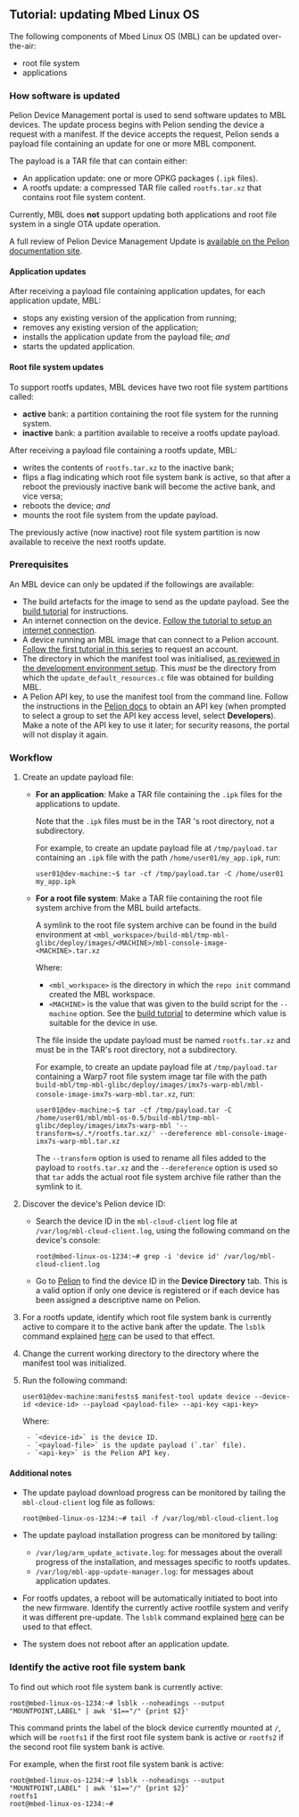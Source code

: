 ## Tutorial: updating Mbed Linux OS

The following components of Mbed Linux OS (MBL) can be updated over-the-air:

- root file system
- applications

<!--currently - so we'll support updating the bootloader? I thought you don't update bootloaders because you can recover from an error in that update-->

### How software is updated

Pelion Device Management portal is used to send software updates to MBL devices. The update process begins with Pelion sending the device a request with a manifest. If the device accepts the request, Pelion sends a payload file containing an update for one or more MBL component.

The payload is a TAR file that can contain either:

- An application update: one or more OPKG packages (`.ipk` files).
- A rootfs update: a compressed TAR file called `rootfs.tar.xz` <!--compressed tar within a tar?-->that contains root file system content.

Currently, MBL does **not** support updating both applications and root file system in a single OTA update operation.

<span class="tips">A full review of Pelion Device Management Update is [available on the Pelion documentation site](https://cloud.mbed.com/docs/latest/updating-firmware/index.html).</span>

#### Application updates

After receiving a payload file containing application updates, for each application update, MBL:

- stops any existing version of the application from running;
- removes any existing version of the application;
- installs the application update from the payload file; *and*
- starts the updated application.

#### Root file system updates

To support rootfs updates, MBL devices have two root file system partitions called:

- **active** bank: a partition containing the root file system for the running system.
- **inactive** bank: a partition available to receive a rootfs update payload.

After receiving a payload file containing a rootfs update, MBL:

- writes the contents of `rootfs.tar.xz` to the inactive bank;
- flips a flag indicating which root file system bank is active, so that after a reboot the previously inactive bank will become the active bank, and vice versa;
- reboots the device; *and*
- mounts the root file system from the update payload.

The previously active (now inactive) root file system partition is now available to receive the next rootfs update.

<!--There's a question of how much of the theory should be explained here (and in the previous tutorial).-->

### Prerequisites

An MBL device can only be updated if the followings are available:
<!--Leave the links empty; that will make them surface in our final checks and we'll know to fix them-->

- The build artefacts for the image to send as the update payload. See the [build tutorial]() for instructions.
- An internet connection on the device. [Follow the tutorial to setup an internet connection]().
- A device running an MBL image that can connect to a Pelion account. [Follow the first tutorial in this series]() to request an account.
- The directory in which the manifest tool was initialised, [as reviewed in the development environment setup]().
<span class="notes">This *must* be the directory from which the `update_default_resources.c` file was obtained for building MBL.</span>
- A Pelion API key, to use the manifest tool from the command line. Follow the instructions in the [Pelion docs](https://cloud.mbed.com/docs/current/integrate-web-app/api-keys.html#generating-an-api-key) to obtain an API key (when prompted to select a group to set the API key access level, select **Developers**). Make a note of the API key to use it later; for security reasons, the portal will not display it again.

### Workflow

1. Create an update payload file:

    - **For an application**: Make a TAR file containing the `.ipk` files for the applications to update.

        Note that the `.ipk` files must be in the TAR 's root directory, not a subdirectory.

        For example, to create an update payload file at `/tmp/payload.tar` containing an `.ipk` file with the path `/home/user01/my_app.ipk`, run:

        ```
        user01@dev-machine:~$ tar -cf /tmp/payload.tar -C /home/user01 my_app.ipk
        ```

    - **For a root file system**: Make a TAR file containing the root file system archive from the MBL build artefacts.

        A symlink to the root file system archive can be found in the build environment at `<mbl_workspace>/build-mbl/tmp-mbl-glibc/deploy/images/<MACHINE>/mbl-console-image-<MACHINE>.tar.xz`

        Where:

        - `<mbl_workspace>` is the directory in which the `repo init` command created the MBL workspace.
        - `<MACHINE>` is the value that was given to the build script for the `--machine` option. See the [build tutorial]() to determine which value is suitable for the device in use.

        <span class="notes">The file inside the update payload must be named `rootfs.tar.xz` and must be in the TAR's root directory, not a subdirectory.</span>

        For example, to create an update payload file at `/tmp/payload.tar` containing a Warp7 root file system image tar file with the path `build-mbl/tmp-mbl-glibc/deploy/images/imx7s-warp-mbl/mbl-console-image-imx7s-warp-mbl.tar.xz`, run:

        ```
        user01@dev-machine:~$ tar -cf /tmp/payload.tar -C /home/user01/mbl/mbl-os-0.5/build-mbl/tmp-mbl-glibc/deploy/images/imx7s-warp-mbl '--transform=s/.*/rootfs.tar.xz/' --dereference mbl-console-image-imx7s-warp-mbl.tar.xz
        ```

        The `--transform` option is used to rename all files added to the payload to `rootfs.tar.xz` and the `--dereference` option is used so that `tar` adds the actual root file system archive file rather than the symlink to it.

1. Discover the device's Pelion device ID:

    - Search the device ID in the `mbl-cloud-client` log file at `/var/log/mbl-cloud-client.log`, using the following command on the device's console:

       ```
       root@mbed-linux-os-1234:~# grep -i 'device id' /var/log/mbl-cloud-client.log
       ```
   - Go to [Pelion](https://portal.mbedcloud.com) to find the device ID in the **Device Directory** tab. This is a valid option if only one device is registered or if each device has been assigned a descriptive name on Pelion.
   
1. For a rootfs update, identify which root file system bank is currently active to compare it to the active bank after the update. The `lsblk` command explained [here](#identify-the-active-root-file-system-bank) can be used to that  effect.
1. Change the current working directory to the directory where the manifest tool was initialized.
1. Run the following command:

    ```
    user01@dev-machine:manifests$ manifest-tool update device --device-id <device-id> --payload <payload-file> --api-key <api-key>
    ```

    Where:

        - `<device-id>` is the device ID.
        - `<payload-file>` is the update payload (`.tar` file).
        - `<api-key>` is the Pelion API key.

#### Additional notes
- The update payload download progress can be monitored by tailing the `mbl-cloud-client` log file as follows:

    ```
    root@mbed-linux-os-1234:~# tail -f /var/log/mbl-cloud-client.log
    ```

- The update payload installation progress can be monitored by tailing:

    - `/var/log/arm_update_activate.log`: for messages about the overall progress of the installation, and messages specific to rootfs updates.
   - `/var/log/mbl-app-update-manager.log`: for messages about application updates.

- For rootfs updates, a reboot will be automatically initiated to boot into the new firmware. Identify the currently active rootfile system and verify it was different pre-update. The `lsblk` command explained [here](#identify-the-active-root-file-system-bank) can be used to that  effect.

- The system does not reboot after an application update. 

### Identify the active root file system bank

<!--I moved this; it didn't belong in the intro-->
<!--when and why would I want to do this?-->

To find out which root file system bank is currently active:

```
root@mbed-linux-os-1234:~# lsblk --noheadings --output "MOUNTPOINT,LABEL" | awk '$1=="/" {print $2}'
```

This command prints the label of the block device currently mounted at `/`, which will be `rootfs1` if the first root file system bank is active or `rootfs2` if the second root file system bank is active.

For example, when the first root file system bank is active:

```
root@mbed-linux-os-1234:~# lsblk --noheadings --output "MOUNTPOINT,LABEL" | awk '$1=="/" {print $2}'
rootfs1
root@mbed-linux-os-1234:~#
```
